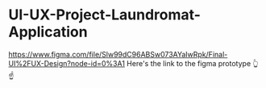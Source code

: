 # UI-UX-Project-Laundromat-Application
https://www.figma.com/file/Slw99dC96ABSw073AYaIwRpk/Final-UI%2FUX-Design?node-id=0%3A1
Here's the link to the figma prototype 👆☝
